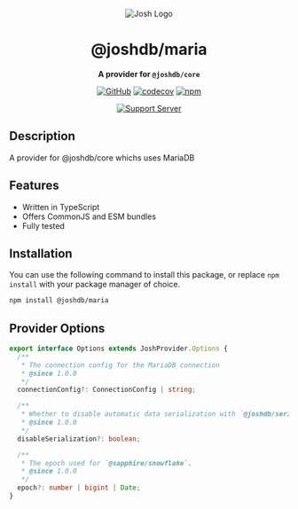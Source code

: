 <div align="center">

![Josh Logo](https://evie.codes/josh-light.png)

# @joshdb/maria

**A provider for `@joshdb/core`**

[![GitHub](https://img.shields.io/github/license/josh-development/providers)](https://github.com/josh-development/providers/blob/main/LICENSE.md)
[![codecov](https://codecov.io/gh/josh-development/providers/branch/main/graph/badge.svg?token=JnJcjxqT3k)](https://codecov.io/gh/josh-development/providers)
[![npm](https://img.shields.io/npm/v/@joshdb/maria?color=crimson&logo=npm&style=flat-square)](https://www.npmjs.com/package/@joshdb/maria)

[![Support Server](https://discord.com/api/guilds/298508738623438848/embed.png?style=banner2)](https://discord.gg/N7ZKH3P)

</div>

## Description

A provider for @joshdb/core whichs uses MariaDB

## Features

- Written in TypeScript
- Offers CommonJS and ESM bundles
- Fully tested

## Installation

You can use the following command to install this package, or replace `npm install` with your package manager of choice.

```sh
npm install @joshdb/maria
```

## Provider Options

```typescript
export interface Options extends JoshProvider.Options {
  /**
   * The connection config for the MariaDB connection
   * @since 1.0.0
   */
  connectionConfig?: ConnectionConfig | string;

  /**
   * Whether to disable automatic data serialization with `@joshdb/serialize`.
   * @since 1.0.0
   */
  disableSerialization?: boolean;

  /**
   * The epoch used for `@sapphire/snowflake`.
   * @since 1.0.0
   */
  epoch?: number | bigint | Date;
}
```
